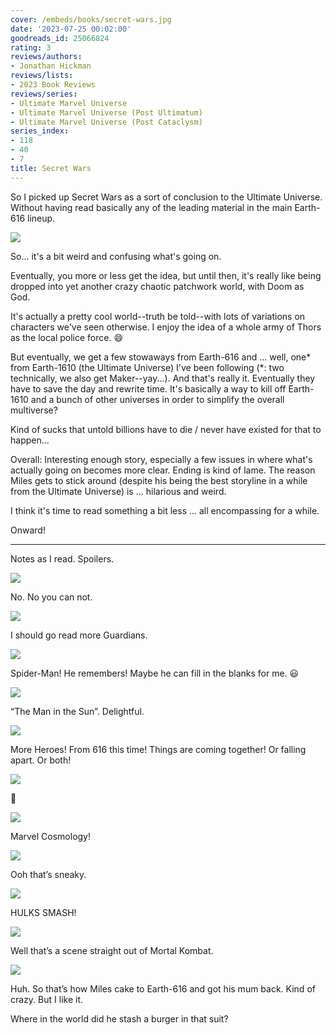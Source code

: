 ```yaml
---
cover: /embeds/books/secret-wars.jpg
date: '2023-07-25 00:02:00'
goodreads_id: 25066824
rating: 3
reviews/authors:
- Jonathan Hickman
reviews/lists:
- 2023 Book Reviews
reviews/series:
- Ultimate Marvel Universe
- Ultimate Marvel Universe (Post Ultimatum)
- Ultimate Marvel Universe (Post Cataclysm)
series_index:
- 118
- 40
- 7
title: Secret Wars
---
```

So I picked up Secret Wars as a sort of conclusion to the Ultimate Universe. Without having read basically any of the leading material in the main Earth-616 lineup. 

![](/embeds/books/attachments/secret-wars-textbundle-07da17.png)

So... it's a bit weird and confusing what's going on. 

Eventually, you more or less get the idea, but until then, it's really like being dropped into yet another crazy chaotic patchwork world, with Doom as God. 

It's actually a pretty cool world--truth be told--with lots of variations on characters we've seen otherwise. I enjoy the idea of a whole army of Thors as the local police force. :smile: 

But eventually, we get a few stowaways from Earth-616 and ... well, one* from Earth-1610 (the Ultimate Universe) I've been following (*: two technically, we also get Maker--yay...). And that's really it. Eventually they have to save the day and rewrite time. It's basically a way to kill off Earth-1610 and a bunch of other universes in order to simplify the overall multiverse? 

Kind of sucks that untold billions have to die / never have existed for that to happen...

Overall: Interesting enough story, especially a few issues in where what's actually going on becomes more clear. Ending is kind of lame. The reason Miles gets to stick around (despite his being the best storyline in a while from the Ultimate Universe) is ... hilarious and weird. 

I think it's time to read something a bit less ... all encompassing for a while. 

Onward!

<!--more-->

---

Notes as I read. Spoilers. 

![](/embeds/books/attachments/secret-wars-textbundle-9c21a6.png)

No. No you can not. 

![](/embeds/books/attachments/secret-wars-textbundle-11bfca.png)

I should go read more Guardians. 

![](/embeds/books/attachments/secret-wars-textbundle-a264eb.png)

Spider-Man! He remembers! Maybe he can fill in the blanks for me. 😃

![](/embeds/books/attachments/secret-wars-textbundle-7913d5.png)

“The Man in the Sun”. Delightful. 

![](/embeds/books/attachments/secret-wars-textbundle-616d39.png)

More Heroes! From 616 this time! Things are coming together! Or falling apart. Or both!

![](/embeds/books/attachments/secret-wars-textbundle-d2bf68.png)

🤪

![](/embeds/books/attachments/secret-wars-textbundle-90f7ab.png)

Marvel Cosmology!

![](/embeds/books/attachments/secret-wars-textbundle-e17c09.png)

Ooh that’s sneaky. 

![](/embeds/books/attachments/secret-wars-textbundle-062db9.png)

HULKS SMASH!

![](/embeds/books/attachments/secret-wars-textbundle-6470d5.png)

Well that’s a scene straight out of Mortal Kombat. 

![](/embeds/books/attachments/secret-wars-textbundle-4da40d.png)

Huh. So that’s how Miles cake to Earth-616 and got his mum back. Kind of crazy. But I like it. 

Where in the world did he stash a burger in that suit?


